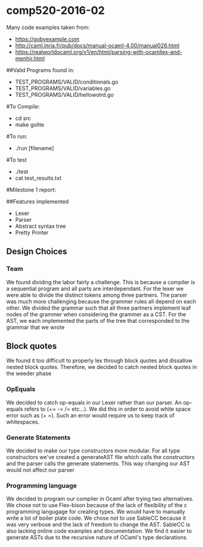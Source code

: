 # comp520-2016-02
Many code examples taken from:
* https://gobyexample.com
* http://caml.inria.fr/pub/docs/manual-ocaml-4.00/manual026.html
* https://realworldocaml.org/v1/en/html/parsing-with-ocamllex-and-menhir.html

##Valid Programs found in: 
* TEST\_PROGRAMS/VALID/conditionals.go
* TEST\_PROGRAMS/VALID/variables.go
* TEST\_PROGRAMS/VALID/hellowolrd.go

#To Compile:
* cd src
* make golite

#To run:
* ./run [filename]

#To test
* ./test
* cat test\_results.txt

#Milestone 1 report:

##Features implemented
* Lexer
* Parser
* Abstract syntax tree
* Pretty Printer

## Design Choices
### Team
We found dividing the labor fairly a challenge. This is because a compiler is a sequential program and all parts are interdependant. For the lexer we were able to divide the distinct tokens among three partners. The parser was much more challenging because the grammer rules all depend on each other. We divided the grammar such that all three partners implement leaf nodes of the grammer when considering the grammer as a CST. For the AST, we each implemented the parts of the tree that corresponded to the grammar that we wrote

## Block quotes
We found it too difficult to properly lex through block quotes and dissallow nested block quotes. Therefore, we decided to catch nested block quotes in the weeder phase


### OpEquals
We decided to catch op-equals in our Lexer rather than our parser. An op-equals refers to (+= -= /= etc...). We did this in order to avoid white space error such as (+ =). Such an error would require us to keep track of whitespaces.

### Generate Statements
We decided to make our type constructors more modular. For all type constructors we've created a generateAST file which calls the constructors and the parser calls the generate statements. This way changing our AST would not affect our parser

### Programming language
We decided to program our compiler in Ocaml after trying two alternatives. We chose not to use Flex-bison because of the lack of flexibility of the c programming langugage for creating types. We would have to manually write a lot of boiler plate code. We chose not to use SableCC because it was very verbose and the lack of freedom to change the AST. SableCC is also lacking online code examples and documentation. We find it easier to generate ASTs due to the recursive nature of OCaml's type declarations. 

